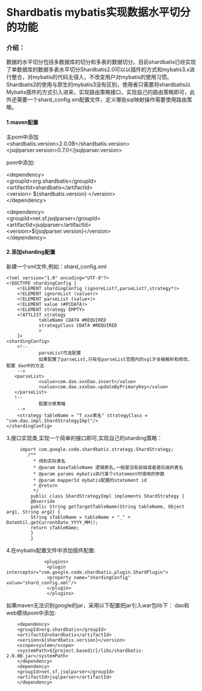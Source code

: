 # Shardbatis  mybatis实现数据水平切分的功能

### 介绍：
数据的水平切分包括多数据库的切分和多表的数据切分。目前shardbatis已经实现了单数据库的数据多表水平切分Shardbatis2.0可以以插件的方式和mybatis3.x进行整合，对mybatis的代码无侵入，不改变用户对mybatis的使用习惯。Shardbatis2的使用与原生的mybatis3没有区别，使用者只需要将shardbatis以Mybatis插件的方式引入进来，实现路由策略接口，实现自己的路由策略即可，此外还需要一个shard_config.xm配置文件，定义哪些sql映射操作需要使用路由策略。


#### 1.maven配置<br>
主pom中添加<br>
<shardbatis.version>2.0.0B</shardbatis.version><br>
<jsqlparser.version>0.7.0</jsqlparser.version><br>

pom中添加: <br>

\<dependency> <br>
\<groupId>org.shardbatis\</groupId> <br>
\<artifactId>shardbatis\</artifactId> <br>
\<version> ${shardbatis.version} \</version> <br>
\</dependency><br>

\<dependency><br>
\<groupId>net.sf.jsqlparser<\/groupId> <br>
\<artifactId>jsqlparser\</artifactId> <br>
\<version>${jsqlparser.version}\</version> <br>
\</dependency> <br>

#### 2.添加sharding配置
新建一个xml文件,例如：shard_config.xml


    <?xml version="1.0" encoding="UTF-8"?>
    <!DOCTYPE shardingConfig [
        <!ELEMENT shardingConfig (ignoreList?,parseList?,strategy*)>
        <!ELEMENT ignoreList (value+)>
        <!ELEMENT parseList (value+)>
        <!ELEMENT value (#PCDATA)>
        <!ELEMENT strategy EMPTY>
        <!ATTLIST strategy
                tableName CDATA #REQUIRED
                strategyClass CDATA #REQUIRED
                >
        ]>
    <shardingConfig>
        <!--
                parseList可选配置
                如果配置了parseList,只有在parseList范围内的sql才会被解析和修改，配置 dao中的方法
        -->
       <parseList>
                <value>com.dao.xxxDao.insert</value>
                <value>com.dao.xxxDao.updateByPrimaryKey</value>
       </parseList>
       !--
                配置分表策略
        -->
        <strategy tableName = "T_xxx表名" strategyClass = "com.dao.impl.ShardStrategyImpl"/>
    </shardingConfig>


3.接口实现类,实现一个简单的接口即可,实现自己的sharding策略：<br>

         import com.google.code.shardbatis.strategy.ShardStrategy;
            /**
              * 得到实际表名
              * @param baseTableName 逻辑表名,一般是没有前缀或者是后缀的表名
              * @param params mybatis执行某个statement时使用的参数
              * @param mapperId mybatis配置的statement id
              * @return
              */
             public class ShardStrategyImpl implements ShardStrategy {
             @Override
             public String getTargetTableName(String tableName, Object arg1, String arg2) {
             String sTableName = tableName + "_" + DateUtil.getCurrentDate_YYYY_MM();
             return sTableName;
             }
             }


4.在mybatis配置文件中添加插件配置:

                  <plugins>
                   <plugin interceptor="com.google.code.shardbatis.plugin.ShardPlugin">
                   <property name="shardingConfig" value="shard_config.xml"/>
                   </plugin>
                   </plugins>


如果maven无法识别google的jar，采用以下配置把jar引入war包lib下：
dao和web模块pom中添加:

        <dependency>
        <groupId>org.shardbatis</groupId>
        <artifactId>shardbatis</artifactId>
        <version>${shardbatis.version}</version>
        <scope>system</scope>
        <systemPath>${project.basedir}/libs/shardbatis-2.0.0B.jar</systemPath>
        </dependency>
        <dependency>
        <groupId>net.sf.jsqlparser</groupId>
        <artifactId>jsqlparser</artifactId>
        </dependency>